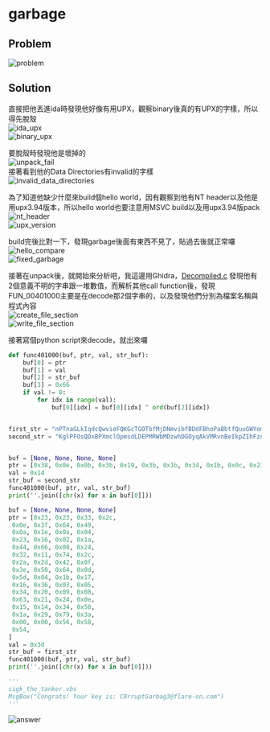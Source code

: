 # garbage

## Problem
![problem](picture/problem.PNG)  

## Solution

直接把他丟進ida時發現他好像有用UPX，觀察binary後真的有UPX的字樣，所以得先脫殼  
![ida_upx](picture/ida_upx.PNG)  
![binary_upx](picture/binary_upx.PNG)  

要脫殼時發現他是壞掉的  
![unpack_fail](picture/unpack_fail.PNG)  
接著看到他的Data Directories有invalid的字樣  
![invalid_data_directories](picture/invalid_data_directories.PNG)  

為了知道他缺少什麼來build個hello world，因有觀察到他有NT header以及他是用upx3.94版本，所以hello world也要注意用MSVC build以及用upx3.94版pack  
![nt_header](picture/nt_header.PNG)  
![upx_version](picture/upx_version.PNG)  

build完後比對一下，發現garbage後面有東西不見了，貼過去後就正常囉
![hello_compare](picture/hello_compare.PNG)  
![fixed_garbage](picture/fixed_garbage.PNG)  

接著在unpack後，就開始來分析吧，我這邊用Ghidra，[Decompiled.c](decompiled.c)
發現他有2個意義不明的字串跟一堆數值，而解析其他call function後，發現FUN_00401000主要是在decode那2個字串的，以及發現他們分別為檔案名稱與程式內容  
![create_file_section](picture/create_file_section.PNG)  
![write_file_section](picture/write_file_section.PNG)  

接著寫個python script來decode，就出來囉  

```python
def func401000(buf, ptr, val, str_buf):
    buf[0] = ptr
    buf[1] = val
    buf[2] = str_buf
    buf[3] = 0x66
    if val != 0:
        for idx in range(val):
            buf[0][idx] = buf[0][idx] ^ ord(buf[2][idx])


first_str = "nPTnaGLkIqdcQwvieFQKGcTGOTbfMjDNmvibfBDdFBhoPaBbtfQuuGWYomtqTFqvBSKdUMmciqKSGZaosWCSoZlcIlyQpOwkcAgw "
second_str = "KglPFOsQDxBPXmclOpmsdLDEPMRWbMDzwhDGOyqAkVMRvnBeIkpZIhFznwVylfjrkqprBPAdPuaiVoVugQAlyOQQtxBNsTdPZgDH "


buf = [None, None, None, None]
ptr = [0x38, 0x0e, 0x0b, 0x3b, 0x19, 0x3b, 0x1b, 0x34, 0x1b, 0x0c, 0x23, 0x3e, 0x33, 0x08, 0x11, 0x42, 0x39, 0x12, 0x1e, 0x73]
val = 0x14
str_buf = second_str
func401000(buf, ptr, val, str_buf)
print(''.join([chr(x) for x in buf[0]]))

buf = [None, None, None, None]
ptr = [0x23, 0x23, 0x33, 0x2c,
 0x0e, 0x3f, 0x64, 0x49,
 0x0a, 0x1e, 0x0a, 0x04,
 0x23, 0x16, 0x02, 0x1a,
 0x44, 0x66, 0x08, 0x24,
 0x32, 0x11, 0x74, 0x2c,
 0x2a, 0x2d, 0x42, 0x0f,
 0x3e, 0x50, 0x64, 0x0d,
 0x5d, 0x04, 0x1b, 0x17,
 0x16, 0x36, 0x03, 0x05,
 0x34, 0x20, 0x09, 0x08,
 0x63, 0x21, 0x24, 0x0e,
 0x15, 0x14, 0x34, 0x58,
 0x1a, 0x29, 0x79, 0x3a,
 0x00, 0x00, 0x56, 0x58,
 0x54,
]
val = 0x3d
str_buf = first_str
func401000(buf, ptr, val, str_buf)
print(''.join([chr(x) for x in buf[0]]))

'''
sigk_the_tanker.vbs
MsgBox("Congrats! Your key is: C0rruptGarbag3@flare-on.com")
'''
```

![answer](picture/answer.PNG)